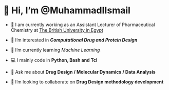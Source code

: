 # 👋 Hi, I’m @MuhammadIIsmail

- 🔭 I am currently working as an Assistant Lecturer of Pharmaceutical Chemistry at [The British University in Egypt](http://www.bue.edu.eg/)

- 👀 I’m interested in ***Computational Drug and Protein Design***

- 🌱 I’m currently learning *Machine Learning*

- 💻 I mainly code in **Python, Bash and Tcl**

- 💬 Ask me about **Drug Design / Molecular Dynamics / Data Analysis**

- 💞️ I’m looking to collaborate on **Drug Design methodology development**

<!---
MuhammadIIsmail/MuhammadIIsmail is a ✨ special ✨ repository because its `README.md` (this file) appears on your GitHub profile.
You can click the Preview link to take a look at your changes.
--->

